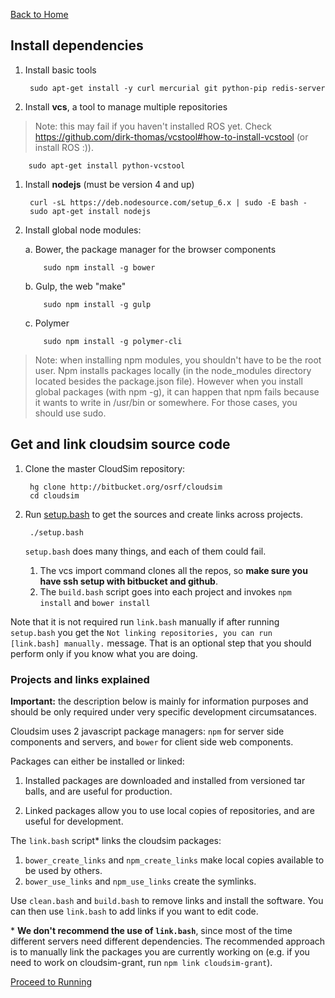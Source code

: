 [Back to Home](Home)

## Install dependencies ##

1. Install basic tools

        sudo apt-get install -y curl mercurial git python-pip redis-server

1. Install **vcs**, a tool to manage multiple repositories 
> Note: this may fail if you haven't installed ROS yet. Check https://github.com/dirk-thomas/vcstool#how-to-install-vcstool (or install ROS :)).

        sudo apt-get install python-vcstool

1. Install **nodejs** (must be version 4 and up)

        curl -sL https://deb.nodesource.com/setup_6.x | sudo -E bash -
        sudo apt-get install nodejs 

1. Install global node modules:

    a. Bower, the package manager for the browser components

           sudo npm install -g bower

    b. Gulp, the web "make"

           sudo npm install -g gulp

    c. Polymer

           sudo npm install -g polymer-cli

> Note: when installing npm modules, you shouldn't have to be the root user.
> Npm installs packages locally (in the node_modules directory located besides
> the package.json file). However when you install global packages (with npm -g),
> it can happen that npm fails because it wants to write in /usr/bin or somewhere.
> For those cases, you should use sudo.


## Get and link cloudsim source code ##

1. Clone the master CloudSim repository:

        hg clone http://bitbucket.org/osrf/cloudsim
        cd cloudsim

1. Run [setup.bash](https://bitbucket.org/osrf/cloudsim/src/default/setup.bash)
to get the sources and create links across projects.

        ./setup.bash

    `setup.bash` does many things, and each of them could fail.

    1. The vcs import command clones all the repos, so **make sure you have ssh setup
    with bitbucket and github**.
    1. The `build.bash` script goes into each project and invokes `npm install` and `bower install`

Note that it is not required run `link.bash` manually if after running `setup.bash` you get the `Not linking repositories, you can run [link.bash] manually.` message. That is an optional step that you should perform only if you know what you are doing.


### Projects and links explained ###

**Important:** the description below is mainly for information purposes and should be only required under very specific development circumsatances.

Cloudsim uses 2 javascript package managers: `npm` for server side components and
servers, and `bower` for client side web components.

Packages can either be installed or linked:

1. Installed packages are downloaded and installed from versioned tar balls,
and are useful for production.

1. Linked packages allow you to use local copies of repositories, and are
useful for development.

The `link.bash` script* links the cloudsim packages:

1. `bower_create_links` and `npm_create_links` make local copies available to
be used by others.
1. `bower_use_links` and `npm_use_links` create the symlinks.

Use `clean.bash` and `build.bash` to remove links and install the software. You can then use `link.bash` to add links if you want to edit code.

\* **We don't recommend the use of `link.bash`**, since most of the time different servers need different dependencies. The recommended approach is to manually link the packages you are currently working on (e.g. if you need to work on cloudsim-grant, run `npm link cloudsim-grant`). 


[Proceed to Running](Running)